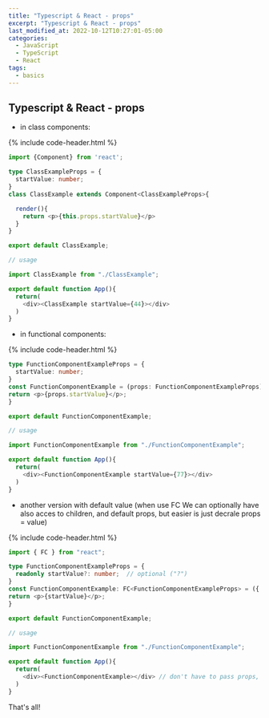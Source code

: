 ```yaml
---
title: "Typescript & React - props"
excerpt: "Typescript & React - props"
last_modified_at: 2022-10-12T10:27:01-05:00
categories:
  - JavaScript
  - TypeScript
  - React
tags: 
  - basics
---
```


<!-- short introduction -->
## Typescript  & React - props


- in class components:

{% include code-header.html %}
```ts
import {Component} from 'react';

type ClassExampleProps = {
  startValue: number;
}
class ClassExample extends Component<ClassExampleProps>{

  render(){
    return <p>{this.props.startValue}</p>
  }
}

export default ClassExample;

// usage

import ClassExample from "./ClassExample";

export default function App(){
  return(
    <div><ClassExample startValue={44}></div>
  )
}

```


- in functional components:

{% include code-header.html %}
```ts
type FunctionComponentExampleProps = {
  startValue: number;
}
const FunctionComponentExample = (props: FunctionComponentExampleProps) => {
return <p>{props.startValue}</p>;
}

export default FunctionComponentExample;

// usage

import FunctionComponentExample from "./FunctionComponentExample";

export default function App(){
  return(
    <div><FunctionComponentExample startValue={77}></div>
  )
}

```

- another version with default value (when use FC We can optionally have also acces to children, and default props, but easier is just decrale props = value)

{% include code-header.html %}
```ts
import { FC } from "react";

type FunctionComponentExampleProps = {
  readonly startValue?: number;  // optional ("?")
}
const FunctionComponentExample: FC<FunctionComponentExampleProps> = ({ startValue = 111 }) => {
return <p>{startValue}</p>;
}

export default FunctionComponentExample;

// usage

import FunctionComponentExample from "./FunctionComponentExample";

export default function App(){
  return(
    <div><FunctionComponentExample></div> // don't have to pass props, by default is 111
  )
}
```



That's all!






